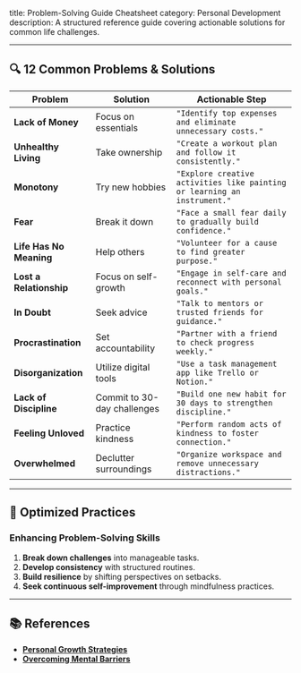 title: Problem-Solving Guide Cheatsheet
category: Personal Development
description: A structured reference guide covering actionable solutions for common life challenges.

---

## 🔍 **12 Common Problems & Solutions**

| Problem                       | Solution                    | Actionable Step                                                            |
| ----------------------------- | --------------------------- | -------------------------------------------------------------------------- |
| **Lack of Money**       | Focus on essentials         | `"Identify top expenses and eliminate unnecessary costs."`               |
| **Unhealthy Living**    | Take ownership              | `"Create a workout plan and follow it consistently."`                    |
| **Monotony**            | Try new hobbies             | `"Explore creative activities like painting or learning an instrument."` |
| **Fear**                | Break it down               | `"Face a small fear daily to gradually build confidence."`               |
| **Life Has No Meaning** | Help others                 | `"Volunteer for a cause to find greater purpose."`                       |
| **Lost a Relationship** | Focus on self-growth        | `"Engage in self-care and reconnect with personal goals."`               |
| **In Doubt**            | Seek advice                 | `"Talk to mentors or trusted friends for guidance."`                     |
| **Procrastination**     | Set accountability          | `"Partner with a friend to check progress weekly."`                      |
| **Disorganization**     | Utilize digital tools       | `"Use a task management app like Trello or Notion."`                     |
| **Lack of Discipline**  | Commit to 30-day challenges | `"Build one new habit for 30 days to strengthen discipline."`            |
| **Feeling Unloved**     | Practice kindness           | `"Perform random acts of kindness to foster connection."`                |
| **Overwhelmed**         | Declutter surroundings      | `"Organize workspace and remove unnecessary distractions."`              |

---

## 🔄 **Optimized Practices**

### **Enhancing Problem-Solving Skills**

1. **Break down challenges** into manageable tasks.
2. **Develop consistency** with structured routines.
3. **Build resilience** by shifting perspectives on setbacks.
4. **Seek continuous self-improvement** through mindfulness practices.

---

## 📚 **References**

- **[Personal Growth Strategies](https://www.hubspot.com/blog/self-improvement-tips)**
- **[Overcoming Mental Barriers](https://www.psychologytoday.com/problem-solving-techniques)**
